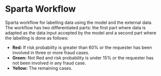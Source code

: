 # Sparta Workflow
Sparta workflow for labelling data using the model and the external data. The workflow has two differentiated parts: the first part where data is adapted as the data input accepted by the model and a second part where the labelling is done as follows:
* **Red:** If risk probability is greater than 60% or the requester has been involved in three or more fraud cases.
* **Green:** Not Red and risk probability is under 15% or the requester has not been involved in any fraud case.
* **Yellow:** The remaining cases.
